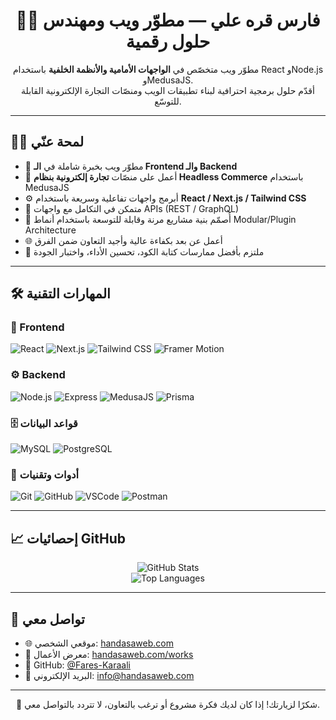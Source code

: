 <h1 align="center">🧑‍💻 فارس قره علي — مطوّر ويب ومهندس حلول رقمية</h1>

<p align="center">
  مطوّر ويب متخصّص في <strong>الواجهات الأمامية والأنظمة الخلفية</strong> باستخدام React وNode.js وMedusaJS.  
  <br />
  أقدّم حلول برمجية احترافية لبناء تطبيقات الويب ومنصّات التجارة الإلكترونية القابلة للتوسّع.
</p>

---

## 🧑‍💻 لمحة عنّي

- 💼 مطوّر ويب بخبرة شاملة في **الـ Frontend والـ Backend**
- 🛒 أعمل على منصّات **تجارة إلكترونية بنظام Headless Commerce** باستخدام MedusaJS
- ⚙️ أبرمج واجهات تفاعلية وسريعة باستخدام **React / Next.js / Tailwind CSS**
- 🔌 متمكن في التكامل مع واجهات APIs (REST / GraphQL)
- 🧩 أُصمّم بنية مشاريع مرنة وقابلة للتوسعة باستخدام أنماط Modular/Plugin Architecture
- 🌐 أعمل عن بعد بكفاءة عالية وأجيد التعاون ضمن الفرق
- 🧠 ملتزم بأفضل ممارسات كتابة الكود، تحسين الأداء، واختبار الجودة

---

## 🛠️ المهارات التقنية

### 🎨 Frontend
![React](https://img.shields.io/badge/-React-61DAFB?logo=react&logoColor=white&style=flat)
![Next.js](https://img.shields.io/badge/-Next.js-000000?logo=nextdotjs&logoColor=white&style=flat)
![Tailwind CSS](https://img.shields.io/badge/-Tailwind-38B2AC?logo=tailwindcss&logoColor=white&style=flat)
![Framer Motion](https://img.shields.io/badge/-Framer%20Motion-ffffff?logo=framer&logoColor=black&style=flat)

### ⚙️ Backend
![Node.js](https://img.shields.io/badge/-Node.js-339933?logo=node.js&logoColor=white&style=flat)
![Express](https://img.shields.io/badge/-Express-000000?logo=express&logoColor=white&style=flat)
![MedusaJS](https://img.shields.io/badge/-MedusaJS-0f172a?logo=medusa&logoColor=white&style=flat)
![Prisma](https://img.shields.io/badge/-Prisma-2D3748?logo=prisma&logoColor=white&style=flat)

### 🗄️ قواعد البيانات
![MySQL](https://img.shields.io/badge/-MySQL-4479A1?logo=mysql&logoColor=white&style=flat)
![PostgreSQL](https://img.shields.io/badge/-PostgreSQL-336791?logo=postgresql&logoColor=white&style=flat)

### 🧰 أدوات وتقنيات
![Git](https://img.shields.io/badge/-Git-F05032?logo=git&logoColor=white&style=flat)
![GitHub](https://img.shields.io/badge/-GitHub-181717?logo=github&logoColor=white&style=flat)
![VSCode](https://img.shields.io/badge/-VS%20Code-007ACC?logo=visualstudiocode&logoColor=white&style=flat)
![Postman](https://img.shields.io/badge/-Postman-FF6C37?logo=postman&logoColor=white&style=flat)

---

## 📈 إحصائيات GitHub

<p align="center">
  <img src="https://github-readme-stats.vercel.app/api?username=Fares-Karaali&show_icons=true&theme=radical" alt="GitHub Stats" />
  <br />
  <img src="https://github-readme-stats.vercel.app/api/top-langs/?username=Fares-Karaali&layout=compact&theme=radical" alt="Top Languages" />
</p>

---

## 🔗 تواصل معي

- 🌐 موقعي الشخصي: [handasaweb.com](https://handasaweb.com/)
- 💼 معرض الأعمال: [handasaweb.com/works](https://handasaweb.com/works)
- 📂 GitHub: [@Fares-Karaali](https://github.com/Fares-Karaali)
- 📧 البريد الإلكتروني: [info@handasaweb.com](mailto:info@handasaweb.com)

---

<p align="center">
  🚀 شكرًا لزيارتك! إذا كان لديك فكرة مشروع أو ترغب بالتعاون، لا تتردد بالتواصل معي.
</p>
